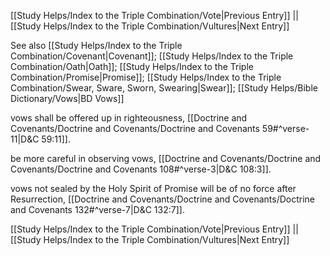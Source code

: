 [[Study Helps/Index to the Triple Combination/Vote|Previous Entry]]  ||  [[Study Helps/Index to the Triple Combination/Vultures|Next Entry]]

 See also [[Study Helps/Index to the Triple Combination/Covenant|Covenant]]; [[Study Helps/Index to the Triple Combination/Oath|Oath]]; [[Study Helps/Index to the Triple Combination/Promise|Promise]]; [[Study Helps/Index to the Triple Combination/Swear, Sware, Sworn, Swearing|Swear]]; [[Study Helps/Bible Dictionary/Vows|BD Vows]]

 vows shall be offered up in righteousness, [[Doctrine and Covenants/Doctrine and Covenants/Doctrine and Covenants 59#^verse-11|D&C 59:11]].

 be more careful in observing vows, [[Doctrine and Covenants/Doctrine and Covenants/Doctrine and Covenants 108#^verse-3|D&C 108:3]].

 vows not sealed by the Holy Spirit of Promise will be of no force after Resurrection, [[Doctrine and Covenants/Doctrine and Covenants/Doctrine and Covenants 132#^verse-7|D&C 132:7]].

[[Study Helps/Index to the Triple Combination/Vote|Previous Entry]]  ||  [[Study Helps/Index to the Triple Combination/Vultures|Next Entry]]